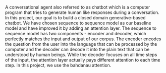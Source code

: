 A conversational agent also referred to as chatbot which is a computer program that tries to generate human like responses 
during a conversation. In this project, our goal is to build a closed domain generative-based chatbot. 
We have chosen sequence to sequence model as our baseline model and have improved it by adding an attention layer. 
The sequence to sequence model has two components - encoder and decoder, which perfectly matches the input and output of our corpus.
The encoder encodes the question from the user into the language that can be processed by the computer and the decoder can decode
it into the plain text that can be understood by human beings. 
While the decoder focuses on all time steps of the input, the attention layer actually pays different attention to each time step. 
In this project, we use the bahdanau attention.
